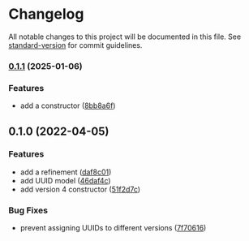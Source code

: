 # Changelog

All notable changes to this project will be documented in this file. See [standard-version](https://github.com/conventional-changelog/standard-version) for commit guidelines.

### [0.1.1](https://github.com/thewilkybarkid/uuid-ts/compare/v0.1.0...v0.1.1) (2025-01-06)


### Features

* add a constructor ([8bb8a6f](https://github.com/thewilkybarkid/uuid-ts/commit/8bb8a6fc8472f84fd349d6bdfbddaf93437beddf))

## 0.1.0 (2022-04-05)


### Features

* add a refinement ([daf8c01](https://github.com/thewilkybarkid/uuid-ts/commit/daf8c019d21d42f458b54a9a80b6b5143d8e5ff3))
* add UUID model ([46daf4c](https://github.com/thewilkybarkid/uuid-ts/commit/46daf4cb6c3c7b5f79abf1ff11c03701dcb83fa9))
* add version 4 constructor ([51f2d7c](https://github.com/thewilkybarkid/uuid-ts/commit/51f2d7cf0dd628ea8d404934338f9b835083d7ed))


### Bug Fixes

* prevent assigning UUIDs to different versions ([7f70616](https://github.com/thewilkybarkid/uuid-ts/commit/7f706169c624313b56988b395edce21ada474856))
